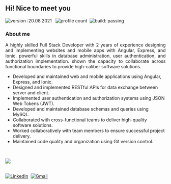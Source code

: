 ## Hi! Nice to meet you
  
![version :20.08.2021](https://img.shields.io/badge/version-20.08.2021-informational) &nbsp;
![profile count](https://komarev.com/ghpvc/?username=bhuvaneshcj&color=red)&nbsp;
![build: passing](https://img.shields.io/badge/build-passing-success)

### About me

<p align="justify">
A highly skilled Full Stack Developer with 2 years of experience designing and implementing websites and mobile apps with Angular, Express, and Ionic. powerful skills in database administration, user authentication, and authorization implementation. shown the capacity to collaborate across functional boundaries to provide high-caliber software solutions.
</p>
<ul>
  <li>Developed and maintained web and mobile applications using Angular, Express, and Ionic.</li>
  <li>Designed and implemented RESTful APIs for data exchange between server and client.</li>
  <li>Implemented user authentication and authorization systems using JSON Web Tokens (JWT).</li>
  <li>Developed and maintained database schemas and queries using MySQL.</li>
  <li>Collaborated with cross-functional teams to deliver high-quality software solutions.</li>
  <li>Worked collaboratively with team members to ensure successful project delivery.</li>
  <li>Maintained code quality and organization using Git version control.</li>
</ul>
<br>
<p align="start">
  <a href="https://skillicons.dev">
    <img src="https://skillicons.dev/icons?i=angular,express,nodejs,html,css,js,jquery,ts,bootstrap,tailwind,mongodb,mysql,sequelize,vscode,androidstudio,firebase,git,github,gitlab,postman,ai" />
  </a>
</p>
<br>
<a href="https://www.linkedin.com/in/bhuvaneshcj/"><img src="https://img.shields.io/badge/linkedin-%230077B5.svg?&style=for-the-badge&logo=linkedin&logoColor=white" alt="LinkedIn" /></a>&nbsp;
<a href="mailto:cjbhuvanesh8@gmail.com?subject=Refered%20From%20Git%20Profile"><img src="https://img.shields.io/badge/gmail-%23D14836.svg?&style=for-the-badge&logo=gmail&logoColor=white" alt="Gmail"/></a>&nbsp;


